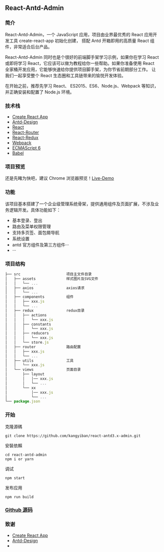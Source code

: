 ## React-Antd-Admin

### 简介

React-Antd-Admin，一个 JavaScript 应用，项目由业界最优秀的 React 应用开发工具 create-react-app 初始化创建， 搭配 Antd 开箱即用的高质量 React 组件，非常适合后台产品。

React-Antd-Admin 同时也是个很好的前端脚手架学习示例，如果你在学习 React 或即将学习 React，它应该可以做为教程给你一些帮助。如果你准备使用 React 全家桶开发应用，它能够快速给你提供项目脚手架，为你节省前期部分工作。 让我们一起享受整个 React 生态圈和工具链带来的愉悦开发体验。

在开始之前，推荐先学习 React、 ES2015、ES6、Node.js、Webpack 等知识，并正确安装和配置了 Node.js 环境。

### 技术栈

- [Create React App](https://facebook.github.io/create-react-app/docs/getting-started)
- [Antd-Design](https://ant.design/index-cn)
- [React](https://reactjs.org)
- [React-Router](https://reacttraining.com/react-router/)
- [React-Redux](https://react-redux.js.org)
- [Webpack](https://www.webpackjs.com)
- [ECMAScript 6](http://es6.ruanyifeng.com)
- [Babel](https://babeljs.io)

### 项目预览

还是先睹为快吧，建议 Chrome 浏览器预览！[Live-Demo](https://c-jun.coding.me/static-web/react-antd-admin/)

### 功能

该项目基本搭建了一个企业级管理系统骨架，提供通用组件及页面扩展，不涉及业务逻辑开发。具体功能如下：

- 基本登录、登出
- 路由及菜单权限管理
- 支持多页签、面包屑导航
- 系统设置
- antd 官方组件及第三方组件···
- ···

### 项目结构

```javascript
├── src                     项目主文件目录
│   ├── assets              样式图片及SVG文件
│   │   └── ...
│   ├── axios               axios请求
│   │   └── ...
│   ├── components          组件
│   │   ├── xxx.js
│   │   └── ...
│   ├── redux               redux目录
│   │   ├── actions
│   │   │   └── xxx.js
│   │   ├── constants
│   │   │   └── xxx.js
│   │   ├── reducers
│   │   │   └── xxx.js
│   │   └── store.js
│   ├── router              路由配置
│   │   ├── xxx.js
│   │   └── ...
│   ├── utils               工具
│   │   └── xxx.js
│   └── views               页面目录
│       ├── layout
│       │   │── xxx.js
│       │   └── ...
│       └── xx
│           │── xxx.js
│           └── ...
└── package.json
```

### 开始

克隆源碼

```
git clone https://github.com/kangyiban/react-antd3.x-admin.git
```

安裝依賴

```
cd react-antd-admin
npm i or yarn
```

调试

```
npm start
```

发布应用

```
npm run build
```

### [Github 源码](https://github.com/kangyiban/react-antd3.x-admin.git)

### 致谢

- [Create React App](https://facebook.github.io/create-react-app/docs/getting-started)
- [Antd-Design](https://ant.design/index-cn)
-
